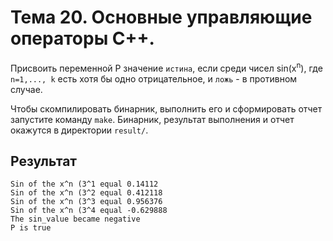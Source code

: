 # Тема 20. Основные управляющие операторы С++.

Присвоить переменной P значение `истина`, если среди чисел sin(x<sup>n</sup>), где `n=1,..., k` есть хотя бы одно отрицательное, и `ложь` - в противном случае.

Чтобы скомпилировать бинарник, выполнить его и сформировать отчет запустите команду `make`. Бинарник, результат выполнения и отчет окажутся в директории `result/`.

## Результат

```
Sin of the x^n (3^1 equal 0.14112
Sin of the x^n (3^2 equal 0.412118
Sin of the x^n (3^3 equal 0.956376
Sin of the x^n (3^4 equal -0.629888
The sin_value became negative
P is true
```